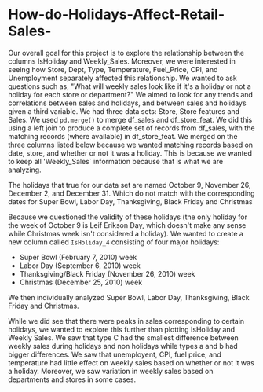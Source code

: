# How-do-Holidays-Affect-Retail-Sales-
Our overall goal for this project is to explore the relationship between the columns IsHoliday and Weekly_Sales. Moreover, we were interested in seeing how Store, Dept, Type, Temperature, Fuel_Price, CPI, and Unemployment separately affected this relationship. We wanted to ask questions such as, "What will weekly sales look like if it's a holiday or not a holiday for each store or department?" We aimed to look for any trends and correlations between sales and holidays, and between sales and holidays given a third variable.
We had three data sets: Store, Store features and Sales. We used `pd.merge()` to merge df_sales and df_store_feat. We did this using a left join to produce a complete set of records from df_sales, with the matching records (where available) in df_store_feat. We merged on the three columns listed below because we wanted matching records based on date, store, and whether or not it was a holiday. This is because we wanted to keep all 'Weekly_Sales` information because that is what we are analyzing.

The holidays that true for our data set are named October 9, November 26, December 2, and December 31. Which do not match with the corresponding dates for Super Bowl, Labor Day, Thanksgiving, Black Friday and Christmas

Because we questioned the validity of these holidays (the only holiday for the week of October 9 is Leif Erikson Day, which doesn't make any sense while Christmas week isn't considered a holiday). We wanted to create a new column called `IsHoliday_4` consisting of four major holidays:
- Super Bowl (February 7, 2010) week
- Labor Day (September 6, 2010) week
- Thanksgiving/Black Friday (November 26, 2010) week
- Christmas (December 25, 2010) week

We then individually analyzed Super Bowl, Labor Day, Thanksgiving, Black Friday and Christmas.

While we did see that there were peaks in sales corresponding to certain holidays, we wanted to explore this further than plotting IsHoliday and Weekly Sales. We saw that type C had the smallest difference between weekly sales during holidays and non holidays while types a and b had bigger differences. We saw that unemployent, CPI, fuel price, and temperature had little effect on weekly sales based on whether or not it was a holiday. Moreover, we saw variation in weekly sales based on departments and stores in some cases. 
